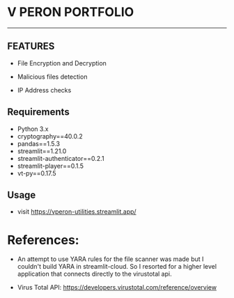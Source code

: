 # V PERON PORTFOLIO
---

## FEATURES

- File Encryption and Decryption

- Malicious files detection

- IP Address checks

## Requirements

- Python 3.x
- cryptography==40.0.2
- pandas==1.5.3
- streamlit==1.21.0
- streamlit-authenticator==0.2.1
- streamlit-player==0.1.5
- vt-py==0.17.5

## Usage

- visit https://vperon-utilities.streamlit.app/ 

# References:
- An attempt to use YARA rules for the file scanner was made but I couldn't build YARA in streamlit-cloud.
So I resorted for a higher level application that connects directly to the virustotal api.

- Virus Total API: https://developers.virustotal.com/reference/overview
